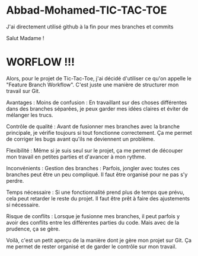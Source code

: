 # Abbad-Mohamed-TIC-TAC-TOE

J'ai directement utilisé github à la fin pour mes branches et commits


Salut Madame !
# WORFLOW !!!
Alors, pour le projet de Tic-Tac-Toe, j'ai décidé d'utiliser ce qu'on appelle le "Feature Branch Workflow". C'est juste une manière de structurer mon travail sur Git.

Avantages :
Moins de confusion : En travaillant sur des choses différentes dans des branches séparées, je peux garder mes idées claires et éviter de mélanger les trucs.

Contrôle de qualité : Avant de fusionner mes branches avec la branche principale, je vérifie toujours si tout fonctionne correctement. Ça me permet de corriger les bugs avant qu'ils ne deviennent un problème.

Flexibilité : Même si je suis seul sur le projet, ça me permet de découper mon travail en petites parties et d'avancer à mon rythme.

Inconvénients :
Gestion des branches : Parfois, jongler avec toutes ces branches peut être un peu compliqué. Il faut être organisé pour ne pas s'y perdre.

Temps nécessaire : Si une fonctionnalité prend plus de temps que prévu, cela peut retarder le reste du projet. Il faut être prêt à faire des ajustements si nécessaire.

Risque de conflits : Lorsque je fusionne mes branches, il peut parfois y avoir des conflits entre les différentes parties du code. Mais avec de la prudence, ça se gère.

Voilà, c'est un petit aperçu de la manière dont je gère mon projet sur Git. Ça me permet de rester organisé et de garder le contrôle sur mon travail.
